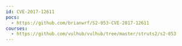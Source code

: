 ```yaml
---
id: CVE-2017-12611
pocs:
  - https://github.com/brianwrf/S2-053-CVE-2017-12611
courses:
  - https://github.com/vulhub/vulhub/tree/master/struts2/s2-053
---
```

